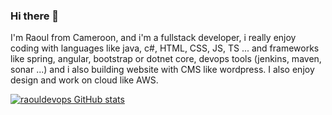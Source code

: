 ### Hi there 👋

I'm Raoul from Cameroon, and i'm a fullstack developer, i really enjoy coding with languages like java, c#, HTML, CSS, JS, TS ... and frameworks like spring, angular, bootstrap or dotnet core, devops tools (jenkins, maven, sonar ...) and i also building website with CMS like wordpress.
I also enjoy design and work on cloud like AWS.

[![raouldevops GitHub stats](https://github-readme-stats.vercel.app/api?username=raouldevops)](https://github.com/raouldevops/github-readme-stats)

